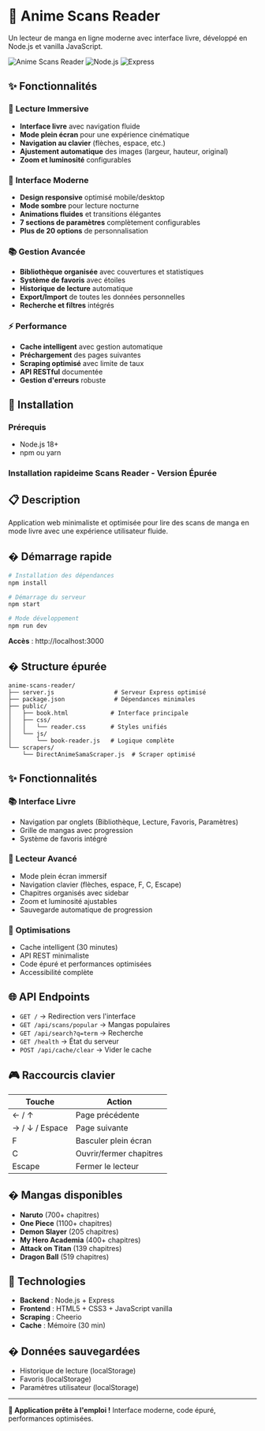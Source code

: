# 🎌 Anime Scans Reader

Un lecteur de manga en ligne moderne avec interface livre, développé en Node.js et vanilla JavaScript.

![Anime Scans Reader](https://img.shields.io/badge/Version-2.0.0-blue.svg)
![Node.js](https://img.shields.io/badge/Node.js-18%2B-green.svg)
![Express](https://img.shields.io/badge/Express-4.x-red.svg)

## ✨ Fonctionnalités

### 📖 **Lecture Immersive**
- **Interface livre** avec navigation fluide
- **Mode plein écran** pour une expérience cinématique
- **Navigation au clavier** (flèches, espace, etc.)
- **Ajustement automatique** des images (largeur, hauteur, original)
- **Zoom et luminosité** configurables

### 🎨 **Interface Moderne**
- **Design responsive** optimisé mobile/desktop
- **Mode sombre** pour lecture nocturne
- **Animations fluides** et transitions élégantes
- **7 sections de paramètres** complètement configurables
- **Plus de 20 options** de personnalisation

### 📚 **Gestion Avancée**
- **Bibliothèque organisée** avec couvertures et statistiques
- **Système de favoris** avec étoiles
- **Historique de lecture** automatique
- **Export/Import** de toutes les données personnelles
- **Recherche et filtres** intégrés

### ⚡ **Performance**
- **Cache intelligent** avec gestion automatique
- **Préchargement** des pages suivantes
- **Scraping optimisé** avec limite de taux
- **API RESTful** documentée
- **Gestion d'erreurs** robuste

## 🚀 Installation

### Prérequis
- Node.js 18+ 
- npm ou yarn

### Installation rapideime Scans Reader - Version Épurée

## 📋 Description

Application web minimaliste et optimisée pour lire des scans de manga en mode livre avec une expérience utilisateur fluide.

## � Démarrage rapide

```bash
# Installation des dépendances
npm install

# Démarrage du serveur
npm start

# Mode développement
npm run dev
```

**Accès** : http://localhost:3000

## � Structure épurée

```
anime-scans-reader/
├── server.js                 # Serveur Express optimisé
├── package.json              # Dépendances minimales
├── public/
│   ├── book.html            # Interface principale
│   ├── css/
│   │   └── reader.css       # Styles unifiés
│   └── js/
│       └── book-reader.js   # Logique complète
└── scrapers/
    └── DirectAnimeSamaScraper.js  # Scraper optimisé
```

## ✨ Fonctionnalités

### 📚 **Interface Livre**
- Navigation par onglets (Bibliothèque, Lecture, Favoris, Paramètres)
- Grille de mangas avec progression
- Système de favoris intégré

### 📖 **Lecteur Avancé**
- Mode plein écran immersif
- Navigation clavier (flèches, espace, F, C, Escape)
- Chapitres organisés avec sidebar
- Zoom et luminosité ajustables
- Sauvegarde automatique de progression

### 🎯 **Optimisations**
- Cache intelligent (30 minutes)
- API REST minimaliste
- Code épuré et performances optimisées
- Accessibilité complète

## 🌐 API Endpoints

- `GET /` → Redirection vers l'interface
- `GET /api/scans/popular` → Mangas populaires
- `GET /api/search?q=term` → Recherche
- `GET /health` → État du serveur
- `POST /api/cache/clear` → Vider le cache

## 🎮 Raccourcis clavier

| Touche | Action |
|--------|--------|
| ← / ↑ | Page précédente |
| → / ↓ / Espace | Page suivante |
| F | Basculer plein écran |
| C | Ouvrir/fermer chapitres |
| Escape | Fermer le lecteur |

## � Mangas disponibles

- **Naruto** (700+ chapitres)
- **One Piece** (1100+ chapitres)
- **Demon Slayer** (205 chapitres)
- **My Hero Academia** (400+ chapitres)
- **Attack on Titan** (139 chapitres)
- **Dragon Ball** (519 chapitres)

## 🔧 Technologies

- **Backend** : Node.js + Express
- **Frontend** : HTML5 + CSS3 + JavaScript vanilla
- **Scraping** : Cheerio
- **Cache** : Mémoire (30 min)

## � Données sauvegardées

- Historique de lecture (localStorage)
- Favoris (localStorage)
- Paramètres utilisateur (localStorage)

---

**🎌 Application prête à l'emploi !** Interface moderne, code épuré, performances optimisées.
